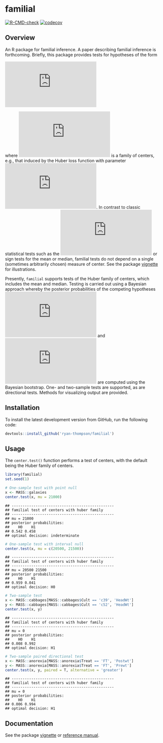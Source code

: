
# familial

[![R-CMD-check](https://github.com/ryan-thompson/familial/workflows/R-CMD-check/badge.svg)](https://github.com/ryan-thompson/familial/actions)
[![codecov](https://codecov.io/gh/ryan-thompson/familial/branch/master/graph/badge.svg)](https://github.com/ryan-thompson/familial/actions)

## Overview

An R package for familial inference. A paper describing familial
inference is forthcoming. Briefly, this package provides tests for
hypotheses of the form

![
\\begin{aligned}
&\\mathrm{H}\_0:\\mu(\\lambda)=\\mu_0\\text{ for some }\\lambda\\in\\Lambda \\\\
&\\mathrm{H}\_1:\\mu(\\lambda)\\neq\\mu_0\\text{ for all }\\lambda\\in\\Lambda,
\\end{aligned}
](https://latex.codecogs.com/png.latex?%0A%5Cbegin%7Baligned%7D%0A%26%5Cmathrm%7BH%7D_0%3A%5Cmu%28%5Clambda%29%3D%5Cmu_0%5Ctext%7B%20for%20some%20%7D%5Clambda%5Cin%5CLambda%20%5C%5C%0A%26%5Cmathrm%7BH%7D_1%3A%5Cmu%28%5Clambda%29%5Cneq%5Cmu_0%5Ctext%7B%20for%20all%20%7D%5Clambda%5Cin%5CLambda%2C%0A%5Cend%7Baligned%7D%0A "
\begin{aligned}
&\mathrm{H}_0:\mu(\lambda)=\mu_0\text{ for some }\lambda\in\Lambda \\
&\mathrm{H}_1:\mu(\lambda)\neq\mu_0\text{ for all }\lambda\in\Lambda,
\end{aligned}
")

where
![\\{\\mu(\\lambda):\\lambda\\in\\Lambda\\}](https://latex.codecogs.com/png.latex?%5C%7B%5Cmu%28%5Clambda%29%3A%5Clambda%5Cin%5CLambda%5C%7D "\{\mu(\lambda):\lambda\in\Lambda\}")
is a family of centers, e.g., that induced by the Huber loss function
with parameter
![\\lambda](https://latex.codecogs.com/png.latex?%5Clambda "\lambda").
In contrast to classic statistical tests such as the
![t](https://latex.codecogs.com/png.latex?t "t") or sign tests for the
mean or median, familial tests do not depend on a single (sometimes
arbitrarily chosen) measure of center. See the package
[vignette](vignette.pdf) for illustrations.

Presently, `familial` supports tests of the Huber family of centers,
which includes the mean and median. Testing is carried out using a
Bayesian approach whereby the posterior probabilities of the competing
hypotheses
![\\mathrm{H}\_0](https://latex.codecogs.com/png.latex?%5Cmathrm%7BH%7D_0 "\mathrm{H}_0")
and
![\\mathrm{H}\_1](https://latex.codecogs.com/png.latex?%5Cmathrm%7BH%7D_1 "\mathrm{H}_1")
are computed using the Bayesian bootstrap. One- and two-sample tests are
supported, as are directional tests. Methods for visualizing output are
provided.

## Installation

<!-- To install the latest stable version from CRAN, run the following code: -->
<!-- ``` {r, eval = F} -->
<!-- install.packages('familial') -->
<!-- ``` -->

To install the latest development version from GitHub, run the following
code:

``` r
devtools::install_github('ryan-thompson/familial')
```

## Usage

The `center.test()` function performs a test of centers, with the
default being the Huber family of centers.

``` r
library(familial)
set.seed(1)

# One-sample test with point null
x <- MASS::galaxies
center.test(x, mu = 21000)
```

    ## -----------------------------------------------
    ## familial test of centers with huber family
    ## -----------------------------------------------
    ## mu = 21000 
    ## posterior probabilities: 
    ##    H0    H1 
    ## 0.542 0.458 
    ## optimal decision: indeterminate

``` r
# One-sample test with interval null
center.test(x, mu = c(20500, 21500))
```

    ## -----------------------------------------------
    ## familial test of centers with huber family
    ## -----------------------------------------------
    ## mu = 20500 21500 
    ## posterior probabilities: 
    ##    H0    H1 
    ## 0.959 0.041 
    ## optimal decision: H0

``` r
# Two-sample test
x <- MASS::cabbages[MASS::cabbages$Cult == 'c39', 'HeadWt']
y <- MASS::cabbages[MASS::cabbages$Cult == 'c52', 'HeadWt']
center.test(x, y)
```

    ## -----------------------------------------------
    ## familial test of centers with huber family
    ## -----------------------------------------------
    ## mu = 0 
    ## posterior probabilities: 
    ##    H0    H1 
    ## 0.008 0.992 
    ## optimal decision: H1

``` r
# Two-sample paired directional test
x <- MASS::anorexia[MASS::anorexia$Treat == 'FT', 'Postwt']
y <- MASS::anorexia[MASS::anorexia$Treat == 'FT', 'Prewt']
center.test(x, y, paired = T, alternative = 'greater')
```

    ## -----------------------------------------------
    ## familial test of centers with huber family
    ## -----------------------------------------------
    ## mu = 0 
    ## posterior probabilities: 
    ##    H0    H1 
    ## 0.006 0.994 
    ## optimal decision: H1

## Documentation

See the package [vignette](vignette.pdf) or [reference
manual](familial_0.1.0.pdf).

<!-- See the package [vignette](https://CRAN.R-project.org/package=familial/vignettes/vignette.html) or [reference manual](https://CRAN.R-project.org/package=familial/familial.pdf). -->
